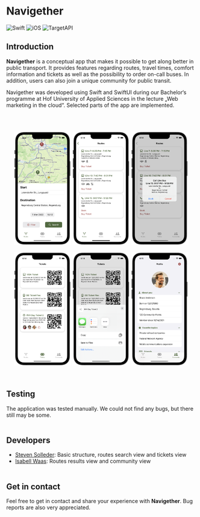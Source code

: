 # Navigether
![Swift](https://img.shields.io/badge/Swift-5.5-9cf)
![iOS](https://img.shields.io/badge/iOS%20(iPhone)-passing-blue)
![TargetAPI](https://img.shields.io/badge/TargetAPI-15.2-blue)


## Introduction
**Navigether** is a conceptual app that makes it possible to get along better in public transport. It provides features regarding routes, travel times, comfort information and tickets as well as the possibility to order on-call buses. In addition, users can also join a unique community for public transit. 

Navigether was developed using Swift and SwiftUI during our Bachelor‘s programme at Hof University of Applied Sciences in the lecture „Web marketing in the cloud“. Selected parts of the app are implemented.


<br><br>

<p align="center">
<img src="https://github.com/TeamGruenbaum/Navigether/blob/main/screenshots/search_route.png" width="30%" border=0>
<img src="https://github.com/TeamGruenbaum/Navigether/blob/main/screenshots/routes_results.png" width="30%" border=0>
<img src="https://github.com/TeamGruenbaum/Navigether/blob/main/screenshots/book_call_bus.png" width="30%" border=0>
<br><br>
<img src="https://github.com/TeamGruenbaum/Navigether/blob/main/screenshots/tickets.png" width="30%" border=0>
<img src="https://github.com/TeamGruenbaum/Navigether/blob/main/screenshots/share_ticket.png" width="30%" border=0>
<img src="https://github.com/TeamGruenbaum/Navigether/blob/main/screenshots/community_profile.png" width="30%" border=0>
</p>
<br>

## Testing
The application was tested manually. We could not find any bugs, but there still may be some.
<br><br>

## Developers
- [Steven Solleder](https://github.com/stevensolleder): Basic structure, routes search view and tickets view
- [Isabell Waas](https://github.com/isabellwaas): Routes results view and community view 
<br><br>

## Get in contact
Feel free to get in contact and share your experience with **Navigether**. Bug reports are also very appreciated.
